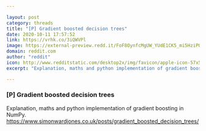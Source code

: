 ```yaml
---

layout: post
category: threads
title: "[P] Gradient boosted decision trees"
date: 2020-10-11 17:57:52
link: https://vrhk.co/3iQWVPl
image: https://external-preview.redd.it/FoF8OynfcMgUW_YUdE1CK5_mi5HziPQjv_0nyrdVtJs.jpg?width=500&height=261.780104712&auto=webp&crop=500:261.780104712,smart&s=3dd0ddcedb4e76fbf8190add5f4f3e4965883f74
domain: reddit.com
author: "reddit"
icon: http://www.redditstatic.com/desktop2x/img/favicon/apple-icon-57x57.png
excerpt: "Explanation, maths and python implementation of gradient boosting in NumPy. <https://www.simonwardjones.co.uk/posts/gradient_boosted_decision_trees/>"

---
```


### [P] Gradient boosted decision trees

Explanation, maths and python implementation of gradient boosting in NumPy. <https://www.simonwardjones.co.uk/posts/gradient_boosted_decision_trees/>
